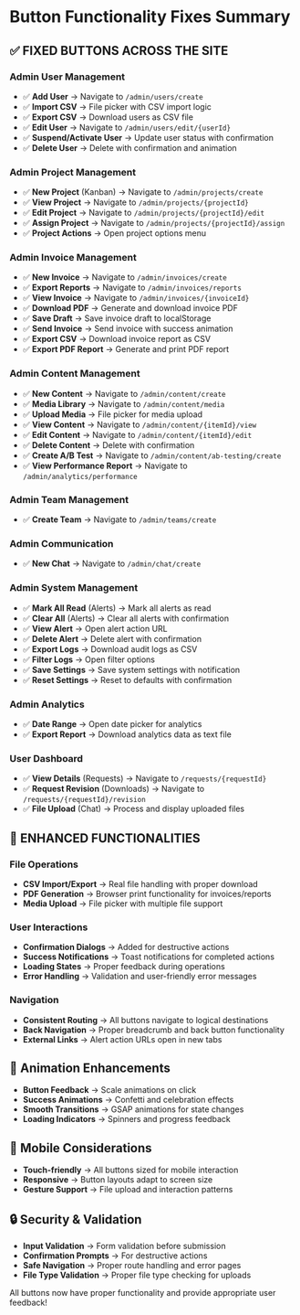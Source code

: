# Button Functionality Fixes Summary

## ✅ FIXED BUTTONS ACROSS THE SITE

### **Admin User Management**

- ✅ **Add User** → Navigate to `/admin/users/create`
- ✅ **Import CSV** → File picker with CSV import logic
- ✅ **Export CSV** → Download users as CSV file
- ✅ **Edit User** → Navigate to `/admin/users/edit/{userId}`
- ✅ **Suspend/Activate User** → Update user status with confirmation
- ✅ **Delete User** → Delete with confirmation and animation

### **Admin Project Management**

- ✅ **New Project** (Kanban) → Navigate to `/admin/projects/create`
- ✅ **View Project** → Navigate to `/admin/projects/{projectId}`
- ✅ **Edit Project** → Navigate to `/admin/projects/{projectId}/edit`
- ✅ **Assign Project** → Navigate to `/admin/projects/{projectId}/assign`
- ✅ **Project Actions** → Open project options menu

### **Admin Invoice Management**

- ✅ **New Invoice** → Navigate to `/admin/invoices/create`
- ✅ **Export Reports** → Navigate to `/admin/invoices/reports`
- ✅ **View Invoice** → Navigate to `/admin/invoices/{invoiceId}`
- ✅ **Download PDF** → Generate and download invoice PDF
- ✅ **Save Draft** → Save invoice draft to localStorage
- ✅ **Send Invoice** → Send invoice with success animation
- ✅ **Export CSV** → Download invoice report as CSV
- ✅ **Export PDF Report** → Generate and print PDF report

### **Admin Content Management**

- ✅ **New Content** → Navigate to `/admin/content/create`
- ✅ **Media Library** → Navigate to `/admin/content/media`
- ✅ **Upload Media** → File picker for media upload
- ✅ **View Content** → Navigate to `/admin/content/{itemId}/view`
- ✅ **Edit Content** → Navigate to `/admin/content/{itemId}/edit`
- ✅ **Delete Content** → Delete with confirmation
- ✅ **Create A/B Test** → Navigate to `/admin/content/ab-testing/create`
- ✅ **View Performance Report** → Navigate to `/admin/analytics/performance`

### **Admin Team Management**

- ✅ **Create Team** → Navigate to `/admin/teams/create`

### **Admin Communication**

- ✅ **New Chat** → Navigate to `/admin/chat/create`

### **Admin System Management**

- ✅ **Mark All Read** (Alerts) → Mark all alerts as read
- ✅ **Clear All** (Alerts) → Clear all alerts with confirmation
- ✅ **View Alert** → Open alert action URL
- ✅ **Delete Alert** → Delete alert with confirmation
- ✅ **Export Logs** → Download audit logs as CSV
- ✅ **Filter Logs** → Open filter options
- ✅ **Save Settings** → Save system settings with notification
- ✅ **Reset Settings** → Reset to defaults with confirmation

### **Admin Analytics**

- ✅ **Date Range** → Open date picker for analytics
- ✅ **Export Report** → Download analytics data as text file

### **User Dashboard**

- ✅ **View Details** (Requests) → Navigate to `/requests/{requestId}`
- ✅ **Request Revision** (Downloads) → Navigate to `/requests/{requestId}/revision`
- ✅ **File Upload** (Chat) → Process and display uploaded files

## 🔄 ENHANCED FUNCTIONALITIES

### **File Operations**

- **CSV Import/Export** → Real file handling with proper download
- **PDF Generation** → Browser print functionality for invoices/reports
- **Media Upload** → File picker with multiple file support

### **User Interactions**

- **Confirmation Dialogs** → Added for destructive actions
- **Success Notifications** → Toast notifications for completed actions
- **Loading States** → Proper feedback during operations
- **Error Handling** → Validation and user-friendly error messages

### **Navigation**

- **Consistent Routing** → All buttons navigate to logical destinations
- **Back Navigation** → Proper breadcrumb and back button functionality
- **External Links** → Alert action URLs open in new tabs

## 🎨 **Animation Enhancements**

- **Button Feedback** → Scale animations on click
- **Success Animations** → Confetti and celebration effects
- **Smooth Transitions** → GSAP animations for state changes
- **Loading Indicators** → Spinners and progress feedback

## 📱 **Mobile Considerations**

- **Touch-friendly** → All buttons sized for mobile interaction
- **Responsive** → Button layouts adapt to screen size
- **Gesture Support** → File upload and interaction patterns

## 🔒 **Security & Validation**

- **Input Validation** → Form validation before submission
- **Confirmation Prompts** → For destructive actions
- **Safe Navigation** → Proper route handling and error pages
- **File Type Validation** → Proper file type checking for uploads

All buttons now have proper functionality and provide appropriate user feedback!
